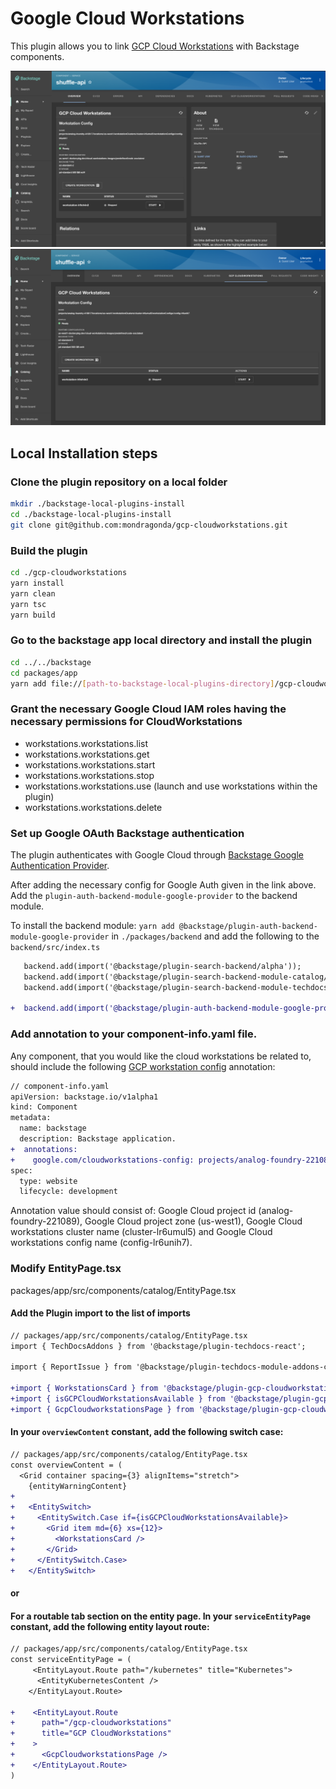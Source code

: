 # Google Cloud Workstations

This plugin allows you to link [GCP Cloud Workstations](https://cloud.google.com/workstations/docs/overview) with Backstage components.

<img src="./gcpworkstations_card.png" width="800">

<img src="./gcpworkstations_page.png" width="800">

## Local Installation steps

### Clone the plugin repository on a local folder

```bash
mkdir ./backstage-local-plugins-install
cd ./backstage-local-plugins-install
git clone git@github.com:mondragonda/gcp-cloudworkstations.git
```

### Build the plugin

```bash
cd ./gcp-cloudworkstations
yarn install
yarn clean
yarn tsc
yarn build
```

### Go to the backstage app local directory and install the plugin

```bash
cd ../../backstage
cd packages/app
yarn add file://[path-to-backstage-local-plugins-directory]/gcp-cloudworkstations
```

### Grant the necessary Google Cloud IAM roles having the necessary permissions for CloudWorkstations

- workstations.workstations.list
- workstations.workstations.get
- workstations.workstations.start
- workstations.workstations.stop
- workstations.workstations.use (launch and use workstations within the plugin)
- workstations.workstations.delete

### Set up Google OAuth Backstage authentication

The plugin authenticates with Google Cloud through [Backstage Google Authentication Provider](https://backstage.io/docs/auth/google/provider).

After adding the necessary config for Google Auth given in the link above. Add the 
`plugin-auth-backend-module-google-provider` to the backend module.

To install the backend module: `yarn add @backstage/plugin-auth-backend-module-google-provider` in `./packages/backend`
and add the following to the `backend/src/index.ts`

```diff
   backend.add(import('@backstage/plugin-search-backend/alpha'));
   backend.add(import('@backstage/plugin-search-backend-module-catalog/alpha'));
   backend.add(import('@backstage/plugin-search-backend-module-techdocs/alpha'));

+  backend.add(import('@backstage/plugin-auth-backend-module-google-provider'));
```



### Add annotation to your component-info.yaml file.

Any component, that you would like the cloud workstations be related to, should include the following [GCP workstation config](https://cloud.google.com/workstations/docs/quickstart-set-up-workstations-console) annotation:

```diff
// component-info.yaml
apiVersion: backstage.io/v1alpha1
kind: Component
metadata:
  name: backstage
  description: Backstage application.
+  annotations:
+    google.com/cloudworkstations-config: projects/analog-foundry-221089/locations/us-west1/workstationClusters/cluster-lr6umul5/workstationConfigs/config-lr6unih7
spec:
  type: website
  lifecycle: development
```

Annotation value should consist of: Google Cloud project id (analog-foundry-221089), Google Cloud project zone (us-west1), Google Cloud workstations cluster name (cluster-lr6umul5) and Google Cloud workstations config name (config-lr6unih7).

### Modify EntityPage.tsx

packages/app/src/components/catalog/EntityPage.tsx

#### Add the Plugin import to the list of imports

```diff
// packages/app/src/components/catalog/EntityPage.tsx
import { TechDocsAddons } from '@backstage/plugin-techdocs-react';

import { ReportIssue } from '@backstage/plugin-techdocs-module-addons-contrib';

+import { WorkstationsCard } from '@backstage/plugin-gcp-cloudworkstations';
+import { isGCPCloudWorkstationsAvailable } from '@backstage/plugin-gcp-cloudworkstations';
+import { GcpCloudworkstationsPage } from '@backstage/plugin-gcp-cloudworkstations';
```

#### In your `overviewContent` constant, add the following switch case:

```diff
// packages/app/src/components/catalog/EntityPage.tsx
const overviewContent = (
  <Grid container spacing={3} alignItems="stretch">
    {entityWarningContent}
+
+   <EntitySwitch>
+     <EntitySwitch.Case if={isGCPCloudWorkstationsAvailable}>
+       <Grid item md={6} xs={12}>
+         <WorkstationsCard />
+       </Grid>
+     </EntitySwitch.Case>
+   </EntitySwitch>
```

#### or

#### For a routable tab section on the entity page. In your `serviceEntityPage` constant, add the following entity layout route:

```diff
// packages/app/src/components/catalog/EntityPage.tsx
const serviceEntityPage = (
     <EntityLayout.Route path="/kubernetes" title="Kubernetes">
      <EntityKubernetesContent />
    </EntityLayout.Route>

+    <EntityLayout.Route
+      path="/gcp-cloudworkstations"
+      title="GCP CloudWorkstations"
+    >
+      <GcpCloudworkstationsPage />
+    </EntityLayout.Route>
)
```
